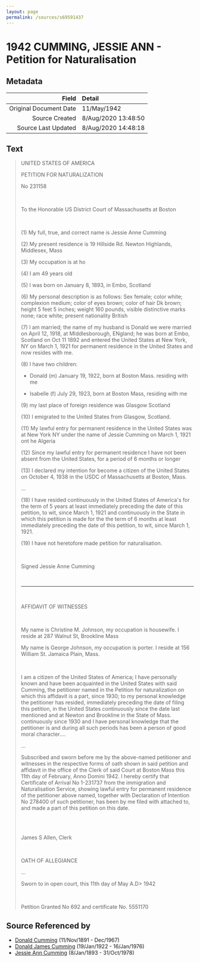 ```yaml
---
layout: page
permalink: /sources/s69591437
---
```


# 1942 CUMMING, JESSIE ANN - Petition for Naturalisation

## Metadata

Field | Detail
---:|:---
Original Document Date | 11/May/1942
Source Created | 8/Aug/2020 13:48:50
Source Last Updated | 8/Aug/2020 14:48:18

## Text

> UNITED STATES OF AMERICA
>
> PETITION FOR NATURALIZATION
>
> No 231158
>
> <br/>
>
> To the Honorable US District Court of Massachusetts at Boston
>
> <br/>
>
> (1) My full, true, and correct name is Jessie Anne Cumming
>
> (2) My present residence is 19 Hillside Rd. Newton Highlands, Middlesex, Mass
>
> (3) My occupation is at ho
>
> (4) I am 49 years old
>
> (5) I was born on January 8, 1893, in Embo, Scotland
>
> (6) My personal description is as follows: Sex female; color white; complexion medium; color of eyes brown; color of hair Dk brown; height 5 feet 5 inches; weight 160 pounds, visible distinctive marks none; race white; present nationality British
>
> (7) I am married; the name of my husband is Donald we were married on April 12, 1918, at MIddlesborough, ENgland; he was born at Embo, Scotland on Oct 11 1892 and entered the United States at New York, NY on March 1, 1921 for permanent residence in the United States and now resides with me.
>
> (8) I have two children:
>
> * Donald (m) January 19, 1922, born at Boston Mass. residing with me
>
> * Isabelle (f) July 29, 1923, born at Boston Mass, residing with me
>
> (9) my last place of foreign residence was Glasgow Scotland
>
> (10) I emigrated to the United States from Glasgow, Scotland.
>
> (11) My lawful entry for permanent residence in the United States was at New York NY under the name of Jessie Cumming on March 1, 1921 ont he Algeria
>
> (12) Since my lawful entry for permanent residence I have not been absent from the United States, for a period of 6 months or longer
>
> (13) I declared my intention for become a citizen of the United States on October 4, 1938 in the USDC of Massachusetts at Boston, Mass.
>
> ...
>
> (18) I have resided continuously in the United States of America's for the term of 5 years at least immediately preceding the date of this petition, to wit, since March 1, 1921 and continuously in the State in which this petition is made for the the term of 6 months at least immediately preceding the date of this petition, to wit, since March 1, 1921.
>
> (19) I have not heretofore made petition for naturalisation.
>
> <br/>
>
> Signed Jessie Anne Cumming
>
> <br/>
>
> ---
>
> <br/>
>
> AFFIDAVIT OF WITNESSES
>
> <br/>
>
> My name is Christine M. Johnson, my occupation is housewife. I reside at 287 Walnut St, Brookline Mass
>
> My name is George Johnson, my occupation is porter. I reside at 156 William St. Jamaica Plain, Mass.
>
> <br/>
>
> I am a citizen of the United States of America; I have personally known and have been acquainted in the United States with said Cumming, the petitioner named in the Petition for naturalization on which this affidavit is a part, since 1930; to my personal knowledge the petitioner has resided, immediately preceding the date of filing this petition, in the United States continuously  since the date last mentioned and at Newton and Brookline in the State of Mass. continuously since 1930 and I have personal knowledge that the petitioner is and during all such periods has been a person of good moral character....
>
> ...
>
> Subscribed and sworn before me by the above-named petitioner and witnesses in the respective forms of oath shown in said petition and affidavit in the office of the Clerk of said Court at Boston Mass this 11th day of February, Anno Domini 1942. I hereby certify that Certificate of Arrival No 1-231737 from the immigration and Naturalisation Service, showing lawful entry for permanent residence of the petitioner above named, together with Declaration of Intention No 278400 of such petitioner, has been by me filed with attached to, and made a part of this petition on this date.
>
> <br/>
>
> <br/>
>
> James S Allen, Clerk
>
> <br/>
>
> OATH OF ALLEGIANCE
>
> ...
>
> Sworn to in open court, this 11th day of May A.D> 1942
>
> <br/>
>
> Petition Granted No 692 and certificate No. 5551170
>

## Source Referenced by

* [Donald Cumming](../people/@11846578@-donald-cumming-b1891-11-11-d1967-12.md) (11/Nov/1891 - Dec/1967)
* [Donald James Cumming](../people/@42110198@-donald-james-cumming-b1922-1-19-d1976-1-16.md) (19/Jan/1922 - 16/Jan/1976)
* [Jessie Ann Cumming](../people/@66222886@-jessie-ann-cumming-b1893-1-8-d1978-10-31.md) (8/Jan/1893 - 31/Oct/1978)
